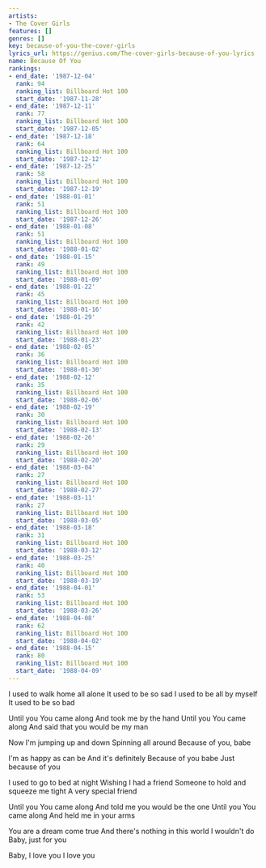 ```yaml
---
artists:
- The Cover Girls
features: []
genres: []
key: because-of-you-the-cover-girls
lyrics_url: https://genius.com/The-cover-girls-because-of-you-lyrics
name: Because Of You
rankings:
- end_date: '1987-12-04'
  rank: 94
  ranking_list: Billboard Hot 100
  start_date: '1987-11-28'
- end_date: '1987-12-11'
  rank: 77
  ranking_list: Billboard Hot 100
  start_date: '1987-12-05'
- end_date: '1987-12-18'
  rank: 64
  ranking_list: Billboard Hot 100
  start_date: '1987-12-12'
- end_date: '1987-12-25'
  rank: 58
  ranking_list: Billboard Hot 100
  start_date: '1987-12-19'
- end_date: '1988-01-01'
  rank: 51
  ranking_list: Billboard Hot 100
  start_date: '1987-12-26'
- end_date: '1988-01-08'
  rank: 51
  ranking_list: Billboard Hot 100
  start_date: '1988-01-02'
- end_date: '1988-01-15'
  rank: 49
  ranking_list: Billboard Hot 100
  start_date: '1988-01-09'
- end_date: '1988-01-22'
  rank: 45
  ranking_list: Billboard Hot 100
  start_date: '1988-01-16'
- end_date: '1988-01-29'
  rank: 42
  ranking_list: Billboard Hot 100
  start_date: '1988-01-23'
- end_date: '1988-02-05'
  rank: 36
  ranking_list: Billboard Hot 100
  start_date: '1988-01-30'
- end_date: '1988-02-12'
  rank: 35
  ranking_list: Billboard Hot 100
  start_date: '1988-02-06'
- end_date: '1988-02-19'
  rank: 30
  ranking_list: Billboard Hot 100
  start_date: '1988-02-13'
- end_date: '1988-02-26'
  rank: 29
  ranking_list: Billboard Hot 100
  start_date: '1988-02-20'
- end_date: '1988-03-04'
  rank: 27
  ranking_list: Billboard Hot 100
  start_date: '1988-02-27'
- end_date: '1988-03-11'
  rank: 27
  ranking_list: Billboard Hot 100
  start_date: '1988-03-05'
- end_date: '1988-03-18'
  rank: 31
  ranking_list: Billboard Hot 100
  start_date: '1988-03-12'
- end_date: '1988-03-25'
  rank: 40
  ranking_list: Billboard Hot 100
  start_date: '1988-03-19'
- end_date: '1988-04-01'
  rank: 53
  ranking_list: Billboard Hot 100
  start_date: '1988-03-26'
- end_date: '1988-04-08'
  rank: 62
  ranking_list: Billboard Hot 100
  start_date: '1988-04-02'
- end_date: '1988-04-15'
  rank: 80
  ranking_list: Billboard Hot 100
  start_date: '1988-04-09'
---
```

I used to walk home all alone
It used to be so sad
I used to be all by myself
It used to be so bad

Until you
You came along
And took me by the hand
Until you
You came along
And said that you would be my man


Now I'm jumping up and down
Spinning all around
Because of you, babe

I'm as happy as can be
And it's definitely
Because of you babe
Just because of you


I used to go to bed at night
Wishing I had a friend
Someone to hold and squeeze me tight
A very special friend

Until you
You came along
And told me you would be the one
Until you
You came along
And held me in your arms




You are a dream come true
And there's nothing in this world
I wouldn't do
Baby, just for you

Baby, I love you
I love you
